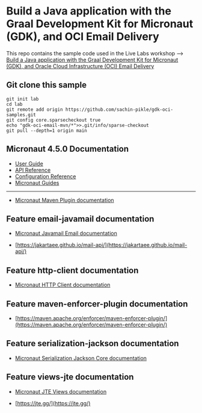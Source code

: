 # Build a Java application with the Graal Development Kit for Micronaut (GDK), and OCI Email Delivery

This repo contains the sample code used in the Live Labs workshop --> [Build a Java application with the Graal Development Kit for Micronaut (GDK), and Oracle Cloud Infrastructure (OCI) Email Delivery](https://apexapps.oracle.com/pls/apex/r/dbpm/livelabs/view-workshop?wid=4001)

## Git clone this sample

``` shell
git init lab
cd lab
git remote add origin https://github.com/sachin-pikle/gdk-oci-samples.git
git config core.sparsecheckout true
echo "gdk-oci-email-mvn/*">>.git/info/sparse-checkout
git pull --depth=1 origin main
```

## Micronaut 4.5.0 Documentation

- [User Guide](https://docs.micronaut.io/4.5.0/guide/)
- [API Reference](https://docs.micronaut.io/4.5.0/api/)
- [Configuration Reference](https://docs.micronaut.io/4.5.0/guide/configurationreference.html)
- [Micronaut Guides](https://guides.micronaut.io/)
---
- [Micronaut Maven Plugin documentation](https://micronaut-projects.github.io/micronaut-maven-plugin/latest/)
## Feature email-javamail documentation

- [Micronaut Javamail Email documentation](https://micronaut-projects.github.io/micronaut-email/latest/guide/index.html#javamail)

- [https://jakartaee.github.io/mail-api/](https://jakartaee.github.io/mail-api/)


## Feature http-client documentation

- [Micronaut HTTP Client documentation](https://docs.micronaut.io/latest/guide/index.html#nettyHttpClient)


## Feature maven-enforcer-plugin documentation

- [https://maven.apache.org/enforcer/maven-enforcer-plugin/](https://maven.apache.org/enforcer/maven-enforcer-plugin/)


## Feature serialization-jackson documentation

- [Micronaut Serialization Jackson Core documentation](https://micronaut-projects.github.io/micronaut-serialization/latest/guide/)


## Feature views-jte documentation

- [Micronaut JTE Views documentation](https://micronaut-projects.github.io/micronaut-views/latest/guide/#jte)

- [https://jte.gg/](https://jte.gg/)


